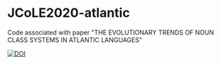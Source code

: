 # JCoLE2020-atlantic

Code associated with paper "THE EVOLUTIONARY TRENDS OF NOUN CLASS SYSTEMS IN ATLANTIC LANGUAGES"

[![DOI](https://zenodo.org/badge/501699431.svg)](https://zenodo.org/doi/10.5281/zenodo.10013697)

